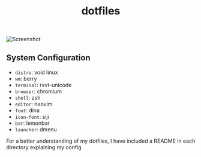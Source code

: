 <div align='center'>
    <h1>dotfiles</h1><br>
</div>

![Screenshot](https://i.imgur.com/QLNXesr.png)

## System Configuration

* `distro`: void linux
* `wm`: berry
* `terminal`: rxvt-unicode
* `browser`: chromium
* `shell`: zsh
* `editor`: neovim
* `font`: dina
* `icon-font`: siji
* `bar`: lemonbar
* `launcher`: dmenu

For a better understanding of my dotfiles, I have included a README in each directory explaining my config
